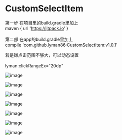 # CustomSelectItem

第一步 在项目里的build.gradle里加上 
<br>
maven { url 'https://jitpack.io' }
<br>
<br>
第二部 在app的build.gradle里加上 
<br>
compile 'com.github.lyman86:CustomSelectItem:v1.0.1'  


若是嫌点击范围不够大，可以动态设置   
<br>
lyman:clickRangeEx="20dp"

![image](https://github.com/lyman86/CustomSelectItem/blob/master/app/screenshots/0D5AE41C-5E7D-4043-8A3F-225FB35154B5.png)

![image](https://github.com/lyman86/CustomSelectItem/blob/master/app/screenshots/2866CEC1-8B3C-4343-A99F-36792EB34494.png)

![image](https://github.com/lyman86/CustomSelectItem/blob/master/app/screenshots/3EFA9EEE-FE28-462F-BB05-8DA7C86FB136.png)

![image](https://github.com/lyman86/CustomSelectItem/blob/master/app/screenshots/67C54F7C-39CF-4111-BD25-BEC6AA787AAA.png)

![image](https://github.com/lyman86/CustomSelectItem/blob/master/app/screenshots/82603E09-C0D4-419F-A8B8-64EE2DE82CA3.png)

![image](https://github.com/lyman86/CustomSelectItem/blob/master/app/screenshots/9E90028D-A767-412E-B8B4-8BA7B81729DA.png)

![image](https://github.com/lyman86/CustomSelectItem/blob/master/app/screenshots/B9CDF630-AEA2-459A-836F-12E0EDE678A8.png)




